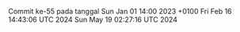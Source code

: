 Commit ke-55 pada tanggal Sun Jan 01 14:00 2023 +0100
Fri Feb 16 14:43:06 UTC 2024
Sun May 19 02:27:16 UTC 2024
